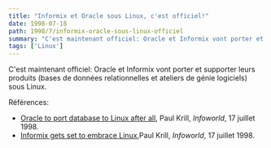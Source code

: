 ```yaml
---
title: "Informix et Oracle sous Linux, c'est officiel!"
date: 1998-07-18
path: 1998/7/informix-oracle-sous-linux-officiel
summary: "C'est maintenant officiel: Oracle et Informix vont porter et supporter leurs produits (bases de données relationnelles et ateliers de génie logiciels) sous Linux."
tags: ['Linux']
---
```


<P>
C'est maintenant officiel: Oracle et Informix vont porter et supporter
leurs produits (bases de données relationnelles et ateliers de génie logiciels)
sous Linux.
</P>

<P>Références:</P>

<UL>

<LI> <A HREF="http://www.infoworld.com/cgi-bin/displayStory.pl?980717.whorlinux.htm">Oracle to port database to Linux after all</A>, Paul Krill,
<EM>Infoworld</EM>, 17 juillet 1998.
<LI> <A HREF="http://www.infoworld.com/cgi-bin/displayStory.pl?980717.whinformix.htm">Informix gets set to embrace Linux</A>,Paul Krill, <EM>Infoworld</EM>,
17 juillet 1998.
</UL>


